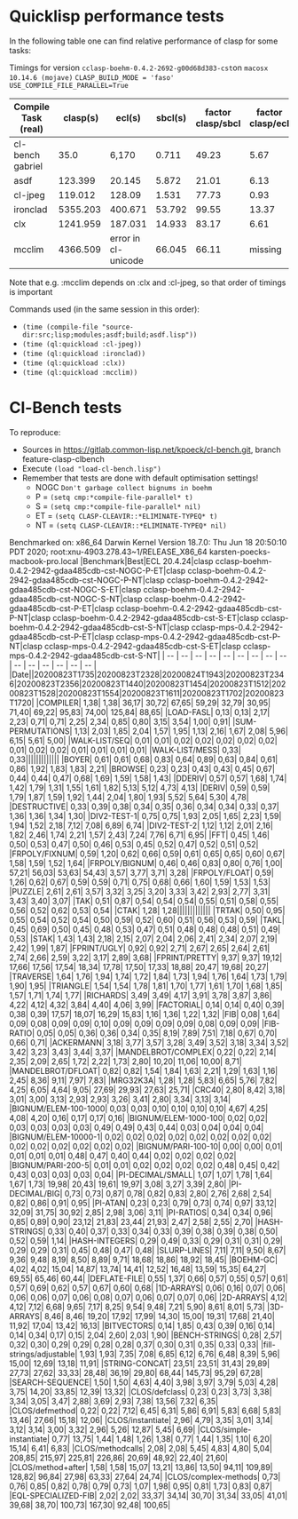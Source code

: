 # Quicklisp performance tests
In the following table one can find relative performance of clasp for some tasks:

Timings for version `cclasp-boehm-0.4.2-2692-g00d68d383-cst`on `macosx 10.14.6 (mojave)` `CLASP_BUILD_MODE = 'faso'` `USE_COMPILE_FILE_PARALLEL=True`

| Compile Task (real)| clasp(s) | ecl(s) | sbcl(s) | factor clasp/sbcl | factor clasp/ecl |factor ecl/sbcl |
| ------------------ | -------- | ------ | ------- | ----------------- | ---------------- | -------------- | 
| cl-bench gabriel |35.0|6,170|0.711|49.23|5.67|8.68|
| asdf  |123.399|20.145|5.872|21.01|6.13|3.43|
| cl-jpeg |119.012|128.09|1.531|77.73|0.93|83.62|
| ironclad |5355.203|400.671|53.792|99.55|13.37|7.45| 
| clx |1241.959|187.031|14.933|83.17|6.61|12.52|
| mcclim |4366.509|error in cl-unicode|66.045|66.11|missing|missing|

Note that e.g. :mcclim depends on :clx and :cl-jpeg, so that order of timings is important

Commands used (in the same session in this order):
* `(time (compile-file "source-dir:src;lisp;modules;asdf;build;asdf.lisp"))`
* `(time (ql:quickload :cl-jpeg))`
* `(time (ql:quickload :ironclad))`
* `(time (ql:quickload :clx))`
* `(time (ql:quickload :mcclim))`

# Cl-Bench tests
To reproduce:

* Sources in https://gitlab.common-lisp.net/kpoeck/cl-bench.git, branch feature-clasp-clbench
* Execute `(load "load-cl-bench.lisp")`
* Remember that tests are done with default optimisation settings!
    * NOGC `Don't garbage collect bignums in boehm`
    * P = `(setq cmp:*compile-file-parallel* t)`
    * S = `(setq cmp:*compile-file-parallel* nil)`
    * ET = `(setq CLASP-CLEAVIR::*ELIMINATE-TYPEQ* t)`
    * NT = `(setq CLASP-CLEAVIR::*ELIMINATE-TYPEQ* nil)`

Benchmarked on: x86_64 Darwin Kernel Version 18.7.0: Thu Jun 18 20:50:10 PDT 2020; root:xnu-4903.278.43~1/RELEASE_X86_64 karsten-poecks-macbook-pro.local
|Benchmark|Best|ECL 20.4.24|clasp cclasp-boehm-0.4.2-2942-gdaa485cdb-cst-NOGC-P-ET|clasp cclasp-boehm-0.4.2-2942-gdaa485cdb-cst-NOGC-P-NT|clasp cclasp-boehm-0.4.2-2942-gdaa485cdb-cst-NOGC-S-ET|clasp cclasp-boehm-0.4.2-2942-gdaa485cdb-cst-NOGC-S-NT|clasp cclasp-boehm-0.4.2-2942-gdaa485cdb-cst-P-ET|clasp cclasp-boehm-0.4.2-2942-gdaa485cdb-cst-P-NT|clasp cclasp-boehm-0.4.2-2942-gdaa485cdb-cst-S-ET|clasp cclasp-boehm-0.4.2-2942-gdaa485cdb-cst-S-NT|clasp cclasp-mps-0.4.2-2942-gdaa485cdb-cst-P-ET|clasp cclasp-mps-0.4.2-2942-gdaa485cdb-cst-P-NT|clasp cclasp-mps-0.4.2-2942-gdaa485cdb-cst-S-ET|clasp cclasp-mps-0.4.2-2942-gdaa485cdb-cst-S-NT|
| -- | -- | -- | -- | -- | -- | -- | -- | -- | -- | -- | -- | -- | -- | -- |
|Date||20200823T1735|20200823T2328|20200824T1943|20200823T2346|20200823T2356|20200823T1440|20200823T1454|20200823T1512|20200823T1528|20200823T1554|20200823T1611|20200823T1702|20200823T1720|
|COMPILER|      1,38|      1,38|     36,17|     30,72|     67,65|     59,29|     32,79|     30,95|     71,40|     69,22|     95,83|     74,00|    125,84|     88,65|
|LOAD-FASL|      0,13|      0,13|      2,17|      2,23|      0,71|      0,71|      2,25|      2,34|      0,85|      0,80|      3,15|      3,54|      1,00|      0,91|
|SUM-PERMUTATIONS|      1,13|      2,03|      1,85|      2,04|      1,57|      1,95|      1,13|      2,16|      1,67|      2,08|      5,96|      6,15|      5,61|      5,00|
|WALK-LIST/SEQ|      0,01|      0,01|      0,02|      0,02|      0,02|      0,02|      0,02|      0,01|      0,02|      0,02|      0,01|      0,01|      0,01|      0,01|
|WALK-LIST/MESS|      0,33|      0,33|||||||||||||
|BOYER|      0,61|      0,61|      0,68|      0,83|      0,64|      0,89|      0,63|      0,84|      0,61|      0,86|      1,92|      1,83|      1,83|      2,21|
|BROWSE|      0,23|      0,23|      0,43|      0,43|      0,45|      0,67|      0,44|      0,44|      0,47|      0,68|      1,69|      1,59|      1,58|      1,43|
|DDERIV|      0,57|      0,57|      1,68|      1,74|      1,42|      1,79|      1,31|      1,55|      1,61|      1,82|      5,13|      5,12|      4,73|      4,13|
|DERIV|      0,59|      0,59|      1,79|      1,87|      1,59|      1,92|      1,44|      2,04|      1,80|      1,93|      5,52|      5,64|      5,30|      4,78|
|DESTRUCTIVE|      0,33|      0,39|      0,38|      0,34|      0,35|      0,36|      0,34|      0,34|      0,33|      0,37|      1,36|      1,36|      1,34|      1,30|
|DIV2-TEST-1|      0,75|      0,75|      1,93|      2,05|      1,65|      2,23|      1,59|      1,94|      1,52|      2,18|      7,12|      7,08|      6,89|      6,74|
|DIV2-TEST-2|      1,12|      1,12|      2,01|      2,16|      1,82|      2,46|      1,74|      2,21|      1,57|      2,43|      7,24|      7,76|      6,71|      6,95|
|FFT|      0,45|      1,46|      0,50|      0,53|      0,47|      0,50|      0,46|      0,53|      0,45|      0,52|      0,47|      0,52|      0,51|      0,52|
|FRPOLY/FIXNUM|      0,59|      1,20|      0,62|      0,66|      0,59|      0,61|      0,65|      0,65|      0,60|      0,67|      1,58|      1,59|      1,52|      1,64|
|FRPOLY/BIGNUM|      0,46|      0,46|      0,83|      0,80|      0,76|      1,00|     57,21|     56,03|     53,63|     54,43|      3,57|      3,77|      3,71|      3,28|
|FRPOLY/FLOAT|      0,59|      1,26|      0,62|      0,67|      0,59|      0,59|      0,71|      0,75|      0,68|      0,66|      1,60|      1,59|      1,53|      1,53|
|PUZZLE|      2,61|      2,61|      3,57|      3,32|      3,25|      3,20|      3,33|      3,42|      2,93|      2,77|      3,31|      3,43|      3,40|      3,07|
|TAK|      0,51|      0,87|      0,54|      0,54|      0,54|      0,55|      0,51|      0,58|      0,55|      0,56|      0,52|      0,62|      0,53|      0,54|
|CTAK|      1,28|      1,28|||||||||||||
|TRTAK|      0,50|      0,95|      0,55|      0,54|      0,52|      0,54|      0,50|      0,59|      0,52|      0,60|      0,51|      0,56|      0,53|      0,59|
|TAKL|      0,45|      0,69|      0,50|      0,45|      0,48|      0,53|      0,47|      0,51|      0,48|      0,48|      0,48|      0,51|      0,49|      0,53|
|STAK|      1,43|      1,43|      2,18|      2,15|      2,07|      2,04|      2,06|      2,41|      2,34|      2,07|      2,19|      2,42|      1,99|      1,87|
|FPRINT/UGLY|      0,92|      0,92|      2,71|      2,67|      2,65|      2,64|      2,61|      2,74|      2,66|      2,59|      3,22|      3,17|      2,89|      3,68|
|FPRINT/PRETTY|      9,37|      9,37|     19,12|     17,66|     17,56|     17,54|     18,34|     17,78|     17,50|     17,33|     18,88|     20,47|     19,68|     20,27|
|TRAVERSE|      1,64|      1,76|      1,94|      1,74|      1,72|      1,84|      1,73|      1,94|      1,76|      1,64|      1,73|      1,79|      1,90|      1,95|
|TRIANGLE|      1,54|      1,54|      1,78|      1,81|      1,70|      1,77|      1,61|      1,70|      1,68|      1,85|      1,57|      1,71|      1,74|      1,77|
|RICHARDS|      3,49|      3,49|      4,17|      3,91|      3,78|      3,87|      3,86|      4,22|      4,12|      4,32|      3,84|      4,40|      4,06|      3,99|
|FACTORIAL|      0,14|      0,14|      0,40|      0,39|      0,38|      0,39|     17,57|     18,07|     16,29|     15,83|      1,16|      1,36|      1,22|      1,32|
|FIB|      0,08|      1,64|      0,09|      0,08|      0,09|      0,09|      0,10|      0,09|      0,09|      0,09|      0,09|      0,08|      0,09|      0,09|
|FIB-RATIO|      0,05|      0,05|      0,36|      0,36|      0,34|      0,35|      8,19|      7,89|      7,51|      7,18|      0,67|      0,70|      0,66|      0,71|
|ACKERMANN|      3,18|      3,77|      3,57|      3,28|      3,49|      3,52|      3,18|      3,34|      3,52|      3,42|      3,23|      3,43|      3,44|      3,37|
|MANDELBROT/COMPLEX|      0,22|      0,22|      2,14|      2,35|      2,09|      2,65|      1,72|      2,22|      1,73|      2,80|     10,20|     11,06|     10,00|      8,71|
|MANDELBROT/DFLOAT|      0,82|      0,82|      1,54|      1,84|      1,63|      2,21|      1,29|      1,63|      1,16|      2,45|      8,36|      9,11|      7,97|      7,83|
|MRG32K3A|      1,28|      1,28|      5,83|      6,65|      5,76|      7,82|      4,25|      6,05|      4,64|      9,05|     27,69|     29,93|     27,63|     25,71|
|CRC40|      2,80|      8,42|      3,18|      3,01|      3,00|      3,13|      2,93|      2,93|      3,26|      3,41|      2,80|      3,34|      3,13|      3,14|
|BIGNUM/ELEM-100-1000|      0,03|      0,03|      0,10|      0,10|      0,10|      0,10|      4,67|      4,25|      4,08|      4,20|      0,16|      0,17|      0,17|      0,16|
|BIGNUM/ELEM-1000-100|      0,02|      0,02|      0,03|      0,03|      0,03|      0,03|      0,49|      0,49|      0,43|      0,44|      0,03|      0,04|      0,04|      0,04|
|BIGNUM/ELEM-10000-1|      0,02|      0,02|      0,02|      0,02|      0,02|      0,02|      0,02|      0,02|      0,02|      0,02|      0,02|      0,02|      0,02|      0,02|
|BIGNUM/PARI-100-10|      0,00|      0,00|      0,01|      0,01|      0,01|      0,01|      0,48|      0,47|      0,40|      0,44|      0,02|      0,02|      0,02|      0,02|
|BIGNUM/PARI-200-5|      0,01|      0,01|      0,02|      0,02|      0,02|      0,02|      0,48|      0,45|      0,42|      0,43|      0,03|      0,03|      0,03|      0,04|
|PI-DECIMAL/SMALL|      1,07|      1,07|      1,78|      1,64|      1,67|      1,73|     19,98|     20,43|     19,61|     19,97|      3,08|      3,27|      3,39|      2,80|
|PI-DECIMAL/BIG|      0,73|      0,73|      0,87|      0,78|      0,82|      0,83|      2,80|      2,76|      2,68|      2,54|      0,82|      0,86|      0,91|      0,95|
|PI-ATAN|      0,23|      0,23|      0,79|      0,73|      0,74|      0,97|     33,12|     32,09|     31,75|     30,92|      2,85|      2,98|      3,06|      3,11|
|PI-RATIOS|      0,34|      0,34|      0,96|      0,85|      0,89|      0,90|     23,12|     21,83|     23,44|     21,93|      2,47|      2,58|      2,55|      2,70|
|HASH-STRINGS|      0,33|      0,40|      0,37|      0,33|      0,34|      0,33|      0,39|      0,38|      0,39|      0,38|      0,50|      0,52|      0,59|      1,14|
|HASH-INTEGERS|      0,29|      0,49|      0,33|      0,29|      0,31|      0,31|      0,29|      0,29|      0,29|      0,31|      0,45|      0,48|      0,47|      0,48|
|SLURP-LINES|      7,11|      7,11|      9,50|      8,67|      9,36|      9,48|      8,19|      8,50|      8,89|      9,71|     18,68|     18,86|     18,92|     18,45|
|BOEHM-GC|      4,02|      4,02|     15,04|     14,87|     13,74|     14,41|     12,52|     16,48|     13,59|     15,35|     64,27|     69,55|     65,46|     60,44|
|DEFLATE-FILE|      0,55|      1,37|      0,66|      0,57|      0,55|      0,57|      0,61|      0,57|      0,69|      0,62|      0,57|      0,67|      0,60|      0,68|
|1D-ARRAYS|      0,06|      0,16|      0,07|      0,06|      0,06|      0,06|      0,07|      0,06|      0,08|      0,07|      0,06|      0,07|      0,07|      0,06|
|2D-ARRAYS|      4,12|      4,12|      7,12|      6,68|      9,65|      7,17|      8,25|      9,54|      9,48|      7,21|      5,90|      8,61|      8,01|      5,73|
|3D-ARRAYS|      8,46|      8,46|     19,20|     17,92|     17,99|     14,30|     15,00|     19,31|     17,68|     21,40|     11,92|     17,04|     13,42|     16,13|
|BITVECTORS|      0,14|      1,85|      0,43|      0,39|      0,16|      0,14|      0,14|      0,34|      0,17|      0,15|      2,04|      2,60|      2,03|      1,90|
|BENCH-STRINGS|      0,28|      2,57|      0,32|      0,30|      0,29|      0,29|      0,28|      0,28|      0,37|      0,30|      0,31|      0,35|      0,33|      0,33|
|fill-strings/adjustable|      1,93|      1,93|      7,35|      7,08|      6,85|      6,12|      6,76|      6,48|      8,39|      5,96|     15,00|     12,69|     13,18|     11,91|
|STRING-CONCAT|     23,51|     23,51|     31,43|     29,89|     27,73|     27,62|     33,33|     28,48|     36,19|     29,80|     68,44|    145,73|     95,29|     67,28|
|SEARCH-SEQUENCE|      1,50|      1,50|      4,63|      4,40|      3,98|      3,97|      3,79|      5,03|      4,28|      3,75|     14,20|     33,85|     12,39|     13,32|
|CLOS/defclass|      0,23|      0,23|      3,73|      3,38|      3,34|      3,05|      3,47|      2,88|      3,69|      2,93|      7,38|     13,56|      7,32|      6,35|
|CLOS/defmethod|      0,22|      0,22|      7,12|      6,45|      6,31|      5,86|      6,91|      5,83|      6,68|      5,83|     13,46|     27,66|     15,18|     12,06|
|CLOS/instantiate|      2,96|      4,79|      3,35|      3,01|      3,14|      3,12|      3,14|      3,00|      3,32|      2,96|      5,26|     12,87|      5,45|      6,69|
|CLOS/simple-instantiate|      0,77|     13,75|      1,44|      1,48|      1,26|      1,38|      0,77|      1,44|      1,35|      1,10|      6,20|     15,14|      6,41|      6,83|
|CLOS/methodcalls|      2,08|      2,08|      5,45|      4,83|      4,80|      5,04|    208,85|    215,97|    225,81|    226,86|     20,69|     48,92|     22,40|     21,60|
|CLOS/method+after|      1,58|      1,58|     15,07|     13,21|     13,86|     13,50|     94,11|    109,89|    128,82|     96,84|     27,98|     63,33|     27,64|     24,74|
|CLOS/complex-methods|      0,73|      0,76|      0,85|      0,82|      0,78|      0,79|      0,73|      1,07|      1,98|      0,95|      0,81|      1,73|      0,83|      0,87|
|EQL-SPECIALIZED-FIB|      2,02|      2,02|     33,37|     34,14|     30,70|     31,34|     33,05|     41,01|     39,68|     38,70|    100,73|    167,30|     92,48|    100,65|
